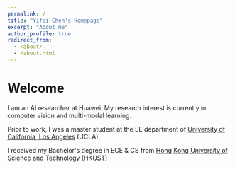 ```yaml
---
permalink: /
title: "Yifei Chen's Homepage"
excerpt: "About me"
author_profile: true
redirect_from: 
  - /about/
  - /about.html
---
```


Welcome
======
I am an AI researcher at Huawei. My research interest is currently in computer vision and multi-modal learning.

Prior to work, I was a master student at the EE department of [University of California, Los Angeles](https://www.ee.ucla.edu/) (UCLA),

I received my Bachelor's degree in ECE & CS from [Hong Kong University of Science and Technology](https://hkust.edu.hk/?cn=1) (HKUST)
